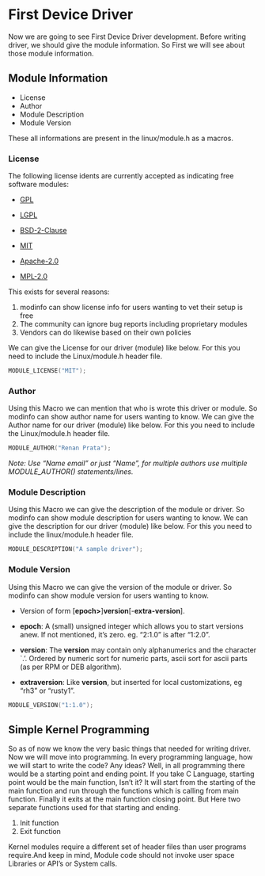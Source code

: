 # First Device Driver #

Now we are going to see First Device Driver development. Before writing driver, we should give the module information. So First we will see about those module information.

## Module Information ##

* License
* Author
* Module Description
* Module Version

These all informations are present in the linux/module.h as a macros.

### License ###

The following license idents are currently accepted as indicating free software modules:

* [GPL](https://opensource.org/licenses/gpl-license)

* [LGPL](https://opensource.org/licenses/lgpl-license)

* [BSD-2-Clause](https://opensource.org/licenses/BSD-3-Clause)

* [MIT](https://opensource.org/licenses/MIT)

* [Apache-2.0](https://opensource.org/licenses/Apache-2.0)

* [MPL-2.0](https://opensource.org/licenses/MPL-2.0)

This exists for several reasons:

1. modinfo can show license info for users wanting to vet their setup is free
2. The community can ignore bug reports including proprietary modules
3. Vendors can do likewise based on their own policies

We can give the License for our driver (module) like below. For this you need to include the Linux/module.h header file.

```C
MODULE_LICENSE("MIT");
```

### Author ###
Using this Macro we can mention that who is wrote this driver or module. So modinfo can show author name for users wanting to know. We can give the Author name for our driver (module) like below. For this you need to include the Linux/module.h header file.

```C
MODULE_AUTHOR("Renan Prata");
```

*Note: Use “Name *email*” or just “Name”, for multiple authors use multiple MODULE_AUTHOR() statements/lines.*

### Module Description ###
Using this Macro we can give the description of the module or driver. So modinfo can show module description for users wanting to know. We can give the description for our driver (module) like below. For this you need to include the linux/module.h header file.

```C
MODULE_DESCRIPTION("A sample driver");
```

### Module Version ###
Using this Macro we can give the version of the module or driver. So modinfo can show module version for users wanting to know.

* Version of form [**epoch>**]**version**[-**extra-version**].

* **epoch**: A (small) unsigned integer which allows you to start versions anew. If not mentioned, it’s zero. eg. “2:1.0” is after “1:2.0”.

* **version**: The **version** may contain only alphanumerics and the character `.’. Ordered by numeric sort for numeric parts, ascii sort for ascii parts (as per RPM or DEB algorithm).

* **extraversion**: Like **version**, but inserted for local customizations, eg “rh3” or “rusty1”.

```C
MODULE_VERSION("1:1.0");
```

## Simple Kernel Programming
So as of now we know the very basic things that needed for writing driver. Now we will move into programming. In every programming language, how we will start to write the code? Any ideas? Well, in all programming there would be a starting point and ending point. If you take C Language, starting point would be the main function, Isn’t it? It will start from the starting of the main function and run through the functions which is calling from main function. Finally it exits at the main function closing point. But Here two separate functions used for that starting and ending.

1. Init function
2. Exit function

Kernel modules require a different set of header files than user programs require.And keep in mind, Module code should not invoke user space Libraries or API’s or System calls.

